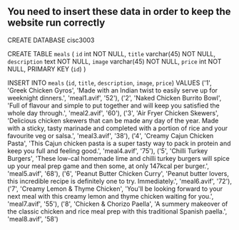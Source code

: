 ## You need to insert these data in order to keep the website run correctly
CREATE DATABASE cisc3003

CREATE TABLE `meals` (
  `id` int NOT NULL,
  `title` varchar(45) NOT NULL,
  `description` text NOT NULL,
  `image` varchar(45) NOT NULL,
  `price` int NOT NULL,
  PRIMARY KEY (`id`)
)

INSERT INTO `meals` (`id`, `title`, `description`, `image`, `price`) VALUES 
('1', 'Greek Chicken Gyros', 'Made with an Indian twist to easily serve up for weeknight dinners.', 'meal1.avif', '52'), 
('2', 'Naked Chicken Burrito Bowl', 'Full of flavour and simple to put together and will keep you satisfied the whole day through.', 'meal2.avif', '60'), 
('3', 'Air Fryer Chicken Skewers', 'Delicious chicken skewers that can be made any day of the year. Made with a sticky, tasty marinade and completed with a portion of rice and your favourite veg or salsa.', 'meal3.avif', '38'), 
('4', 'Creamy Cajun Chicken Pasta', 'This Cajun chicken pasta is a super tasty way to pack in protein and keep you full and feeling good.', 'meal4.avif', '75'), 
('5', 'Chilli Turkey Burgers', 'These low-cal homemade lime and chilli turkey burgers will spice up your meal prep game and then some, at only 147kcal per burger.', 'meal5.avif', '68'), 
('6', 'Peanut Butter Chicken Curry', 'Peanut butter lovers, this incredible recipe is definitely one to try. Immediately.', 'meal6.avif', '72'), 
('7', 'Creamy Lemon & Thyme Chicken', 'You\'ll be looking forward to your next meal with this creamy lemon and thyme chicken waiting for you.', 'meal7.avif', '55'), 
('8', 'Chicken & Chorizo Paella', 'A summery makeover of the classic chicken and rice meal prep with this traditional Spanish paella.', 'meal8.avif', '58')
